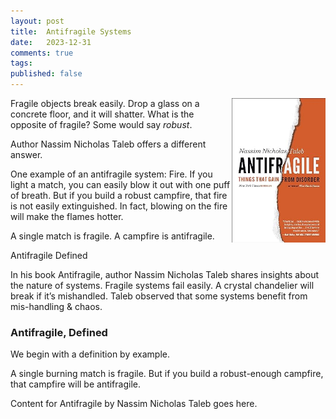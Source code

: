 ```yaml
---
layout: post
title:  Antifragile Systems
date:   2023-12-31
comments: true
tags: 
published: false
---
```


<img src="/images/antifragile.jpg" align="right" width="150" alt="Antifragile by Nassim Nicholas Taleb" title="Antifragile by Nassim Nicholas Taleb" />  

Fragile objects break easily. Drop a glass on a concrete floor, and it will shatter. What is the opposite of fragile? Some would say _robust_. 

Author Nassim Nicholas Taleb offers a different answer. 

One example of an antifragile system: Fire. If you light a match, you can easily blow it out with one puff of breath. But if you build a robust campfire, that fire is not easily extinguished. In fact, blowing on the fire will make the flames hotter.

A single match is fragile. A campfire is antifragile. 

Antifragile Defined

In his book Antifragile, author Nassim Nicholas Taleb shares insights about the nature of systems. Fragile systems fail easily. A crystal chandelier will break if it’s mishandled. Taleb observed that some systems benefit from mis-handling & chaos. 

<!--more-->

### Antifragile, Defined

We begin with a definition by example. 

A single burning match is fragile. But if you build a robust-enough campfire, that campfire will be antifragile.

Content for Antifragile by Nassim Nicholas Taleb goes here.
 
